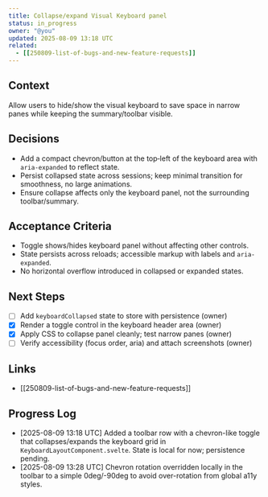 ```yaml
---
title: Collapse/expand Visual Keyboard panel
status: in_progress
owner: "@you"
updated: 2025-08-09 13:18 UTC
related:
  - [[250809-list-of-bugs-and-new-feature-requests]]
---
```


## Context
Allow users to hide/show the visual keyboard to save space in narrow panes while keeping the summary/toolbar visible.

## Decisions
- Add a compact chevron/button at the top‑left of the keyboard area with `aria-expanded` to reflect state.
- Persist collapsed state across sessions; keep minimal transition for smoothness, no large animations.
- Ensure collapse affects only the keyboard panel, not the surrounding toolbar/summary.

## Acceptance Criteria
- Toggle shows/hides keyboard panel without affecting other controls.
- State persists across reloads; accessible markup with labels and `aria-expanded`.
- No horizontal overflow introduced in collapsed or expanded states.

## Next Steps
- [ ] Add `keyboardCollapsed` state to store with persistence (owner)
- [x] Render a toggle control in the keyboard header area (owner)
- [x] Apply CSS to collapse panel cleanly; test narrow panes (owner)
- [ ] Verify accessibility (focus order, aria) and attach screenshots (owner)

## Links
- [[250809-list-of-bugs-and-new-feature-requests]]

## Progress Log
- [2025-08-09 13:18 UTC] Added a toolbar row with a chevron-like toggle that collapses/expands the keyboard grid in `KeyboardLayoutComponent.svelte`. State is local for now; persistence pending.
- [2025-08-09 13:28 UTC] Chevron rotation overridden locally in the toolbar to a simple 0deg/-90deg to avoid over-rotation from global a11y styles.
